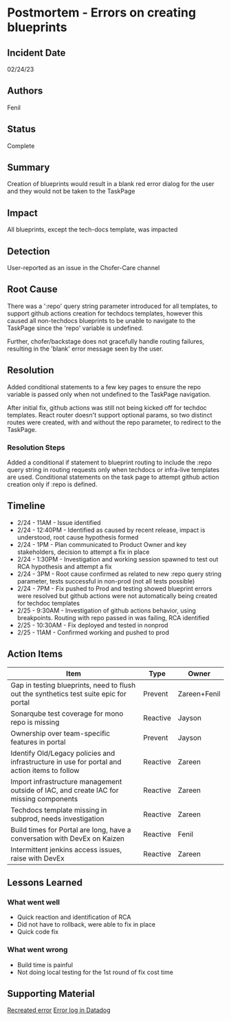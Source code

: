 # Postmortem - Errors on creating blueprints

## Incident Date
02/24/23

## Authors
Fenil

## Status
Complete

## Summary
Creation of blueprints would result in a blank red error dialog for the user and they would not be taken to the TaskPage

## Impact
All blueprints, except the tech-docs template, was impacted

## Detection
User-reported as an issue in the Chofer-Care channel

## Root Cause
There was a ':repo' query string parameter introduced for all templates, to support github actions creation for techdocs templates, however this caused all non-techdocs blueprints to be unable to navigate to the TaskPage since the 'repo' variable is undefined. 

Further, chofer/backstage does not gracefully handle routing failures, resulting in the 'blank' error message seen by the user.

## Resolution
Added conditional statements to a few key pages to ensure the repo variable is passed only when not undefined to the TaskPage navigation.

After initial fix, github actions was still not being kicked off for techdoc templates. React router doesn't support optional params, so two distinct routes were created, with and without the repo parameter, to redirect to the TaskPage. 

### Resolution Steps
Added a conditional if statement to blueprint routing to include the :repo query string in routing requests only when techdocs or infra-live templates are used. Conditional statements on the task page to attempt github action creation only if :repo is defined.

## Timeline
- 2/24 - 11AM - Issue identified
- 2/24 - 12:40PM - Identified as caused by recent release, impact is understood, root cause hypothesis formed
- 2/24 - 1PM - Plan communicated to Product Owner and key stakeholders, decision to attempt a fix in place
- 2/24 - 1:30PM - Investigation and working session spawned to test out RCA hypothesis and attempt a fix
- 2/24 - 3PM - Root cause confirmed as related to new :repo query string parameter, tests successful in non-prod (not all tests possible)
- 2/24 - 7PM - Fix pushed to Prod and testing showed blueprint errors were resolved but github actions were not automatically being created for techdoc templates
- 2/25 - 9:30AM - Investigation of github actions behavior, using breakpoints. Routing with repo passed in was failing, RCA identified
- 2/25 - 10:30AM - Fix deployed and tested in nonprod
- 2/25 - 11AM - Confirmed working and pushed to prod

## Action Items
|Item|Type|Owner|
|--|--|--|
|Gap in testing blueprints, need to flush out the synthetics test suite epic for portal|Prevent|Zareen+Fenil|
|Sonarqube test coverage for mono repo is missing|Reactive|Jayson|
|Ownership over team-specific features in portal|Prevent|Jayson|
|Identify Old/Legacy policies and infrastructure in use for portal and action items to follow|Reactive|Zareen|
|Import infrastructure management outside of IAC, and create IAC for missing components|Reactive|Zareen|
|Techdocs template missing in subprod, needs investigation|Reactive|Zareen|
|Build times for Portal are long, have a conversation with DevEx on Kaizen|Reactive|Fenil|
|Intermittent jenkins access issues, raise with DevEx|Reactive|Zareen|

## Lessons Learned

### What went well
- Quick reaction and identification of RCA
- Did not have to rollback, were able to fix in place
- Quick code fix
### What went wrong
- Build time is painful
- Not doing local testing for the 1st round of fix cost time

## Supporting Material

[Recreated error](../assets/24_02_23_blank-error.PNG)
[Error log in Datadog](../assets/24_02_23_datadog-error.PNG)